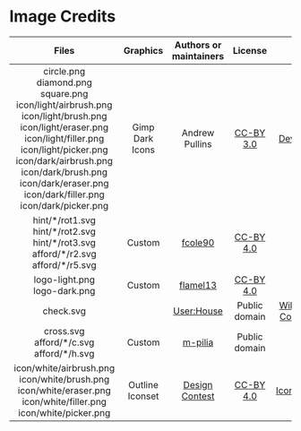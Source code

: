 # Image Credits
| Files | Graphics          | Authors or maintainers               | License    | Link |
|:-----:|:-----------------:|:------------------------------------:|:----------:|:----:|
| circle.png<br/>diamond.png<br/>square.png<br/>icon/light/airbrush.png<br/>icon/light/brush.png<br/>icon/light/eraser.png<br/>icon/light/filler.png<br/>icon/light/picker.png<br/>icon/dark/airbrush.png<br/>icon/dark/brush.png<br/>icon/dark/eraser.png<br/>icon/dark/filler.png<br/>icon/dark/picker.png| Gimp Dark Icons   | Andrew Pullins | [CC-BY 3.0](http://creativecommons.org/licenses/by/3.0/) | [DeviantArt](http://android272.deviantart.com/art/Flat-GIMP-icon-Theme-V-2-1-375010811) |
|hint/\*/rot1.svg<br/>hint/\*/rot2.svg<br/>hint/\*/rot3.svg<br/>afford/\*/r2.svg<br/>afford/\*/r5.svg      | Custom | [fcole90](https://github.com/fcole90) |[CC-BY 4.0](http://creativecommons.org/licenses/by/4.0/)         | |
|logo-light.png<br/>logo-dark.png      | Custom | [flamel13](https://github.com/flamel13) |[CC-BY 4.0](http://creativecommons.org/licenses/by/4.0/)         | |
|check.svg       | | [User:House](https://commons.wikimedia.org/wiki/User:House) |Public domain |[Wikimedia Commons](https://commons.wikimedia.org/wiki/File:Yes_Check_Circle.svg) |
|cross.svg<br/>afford/\*/c.svg<br/>afford/\*/h.svg       | Custom | [m-pilia](https://github.com/m-pilia) | Public domain | |
|icon/white/airbrush.png<br/>icon/white/brush.png<br/>icon/white/eraser.png<br/>icon/white/filler.png<br/>icon/white/picker.png  | Outline Iconset | [Design Contest](https://www.designcontest.com/) |[CC-BY 4.0](http://creativecommons.org/licenses/by/4.0/) | [IconArchive](http://www.iconarchive.com/show/outline-icons-by-designcontest.html) |
